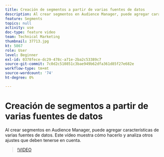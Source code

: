```yaml
---
title: Creación de segmentos a partir de varias fuentes de datos
description: Al crear segmentos en Audience Manager, puede agregar características de varias fuentes de datos. Este vídeo muestra cómo hacerlo y analiza otros ajustes que deben tenerse en cuenta.
feature: Segments
topics: null
activity: use
doc-type: feature video
team: Technical Marketing
thumbnail: 37713.jpg
kt: 5867
role: User
level: Beginner
exl-id: 0378fece-dc29-478c-a71e-2ba2c53389c7
source-git-commit: 7c0d2c510851c3bae949b62dfa361d85f27e682e
workflow-type: tm+mt
source-wordcount: '74'
ht-degree: 0%

---
```


# Creación de segmentos a partir de varias fuentes de datos

Al crear segmentos en Audience Manager, puede agregar características de varias fuentes de datos. Este vídeo muestra cómo hacerlo y analiza otros ajustes que deben tenerse en cuenta.

>[!VIDEO](https://video.tv.adobe.com/v/327045/?quality=12&learn=on&captions=spa)
